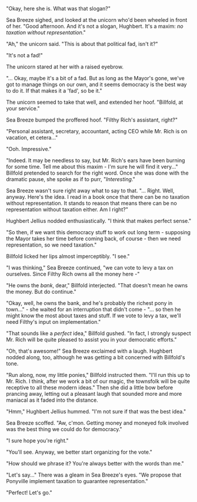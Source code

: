 "Okay, here she is. What was that slogan?"

Sea Breeze sighed, and looked at the unicorn who'd been wheeled in front of her. "Good afternoon. And it's not a slogan, Hughbert. It's a maxim: *no taxation without representation*."

"Ah," the unicorn said. "This is about that political fad, isn't it?"

"It's not a fad!"

The unicorn stared at her with a raised eyebrow.

"... Okay, maybe it's a bit of a fad. But as long as the Mayor's gone, we've got to manage things on our own, and it seems democracy is the best way to do it. If that makes it a 'fad', so be it."

The unicorn seemed to take that well, and extended her hoof. "Billfold, at your service."

Sea Breeze bumped the proffered hoof. "Filthy Rich's assistant, right?"

"Personal assistant, secretary, accountant, acting CEO while Mr. Rich is on vacation, et cetera..."

"Ooh. Impressive."

"Indeed. It may be needless to say, but Mr. Rich's ears have been burning for some time. Tell me about this maxim - I'm sure he will find it very..." Billfold pretended to search for the right word. Once she was done with the dramatic pause, she spoke as if to purr, "*Interesting*."

Sea Breeze wasn't sure right away what to say to that. "... Right. Well, anyway. Here's the idea. I read in a book once that there can be no taxation without representation. It stands to reason that means there can be no representation without taxation either. Am I right?"

Hughbert Jellius nodded enthusiastically. "I think that makes perfect sense."

"So then, if we want this democracy stuff to work out long term - supposing the Mayor takes her time before coming back, of course - then we need representation, so we need taxation."

Billfold licked her lips almost imperceptibly. "I see."

"I was thinking," Sea Breeze continued, "we can vote to levy a tax on ourselves. Since Filthy Rich owns all the money here -"

"He owns the *bank*, dear," Billfold interjected. "That doesn't mean he owns the money. But do continue."

"Okay, well, he owns the bank, and he's probably the richest pony in town..." - she waited for an interruption that didn't come - "... so then he might know the most about taxes and stuff. If we vote to levy a tax, we'll need Filthy's input on implementation."

"That sounds like a *perfect* idea," Billfold gushed. "In fact, I strongly suspect Mr. Rich will be quite pleased to assist you in your democratic efforts."

"Oh, that's awesome!" Sea Breeze exclaimed with a laugh. Hughbert nodded along, too, although he was getting a bit concerned with Billfold's tone.

"Run along, now, my little ponies," Billfold instructed them. "I'll run this up to Mr. Rich. I think, after we work a bit of our magic, the townsfolk will be quite receptive to all these modern ideas." Then she did a little bow before prancing away, letting out a pleasant laugh that sounded more and more maniacal as it faded into the distance.

"Hmm," Hughbert Jellius hummed. "I'm not sure if that was the best idea."

Sea Breeze scoffed. "Aw, c'mon. Getting money and moneyed folk involved was the best thing we could do for democracy."

"I sure hope you're right."

"You'll see. Anyway, we better start organizing for the vote."

"How should we phrase it? You're always better with the words than me."

"Let's say..." There was a gleam in Sea Breeze's eyes. "We propose that Ponyville implement taxation to guarantee representation."

"Perfect! Let's go."